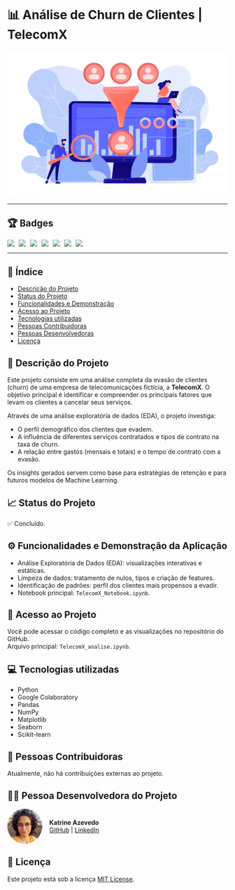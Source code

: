 <h1>📊 Análise de Churn de Clientes | TelecomX</h1>

<img src="https://raw.githubusercontent.com/AzKatrine/challenge_telecomX/main/churn.jpg" 
     alt="Imagem de capa do projeto TelecomX" 
     style="width:600px; display:block; margin:auto; border-radius:12px;">

<hr>

<h2>🏆 Badges</h2>
<div style="display: flex; flex-wrap: wrap; gap: 10px;">
  <img src="https://img.shields.io/badge/Python-3776AB?style=for-the-badge&logo=python&logoColor=white">
  <img src="https://img.shields.io/badge/Google_Colab-F9AB00?style=for-the-badge&logo=googlecolab&logoColor=white">
  <img src="https://img.shields.io/badge/Pandas-150458?style=for-the-badge&logo=pandas&logoColor=white">
  <img src="https://img.shields.io/badge/Numpy-013243?style=for-the-badge&logo=numpy&logoColor=white">
  <img src="https://img.shields.io/badge/Matplotlib-003366?style=for-the-badge&logo=matplotlib&logoColor=white">
  <img src="https://img.shields.io/badge/Seaborn-4099CD?style=for-the-badge&logo=seaborn&logoColor=white">
  <img src="https://img.shields.io/badge/scikit--learn-F7931E?style=for-the-badge&logo=scikit-learn&logoColor=white">
</div>


<hr>

<h2>🧷 Índice</h2>
<ul>
  <li><a href="#descrição-do-projeto">Descrição do Projeto</a></li>
  <li><a href="#status-do-projeto">Status do Projeto</a></li>
  <li><a href="#funcionalidades-e-demostração">Funcionalidades e Demonstração</a></li>
  <li><a href="#acesso-ao-projeto">Acesso ao Projeto</a></li>
  <li><a href="#tecnologias-utilizadas">Tecnologias utilizadas</a></li>
  <li><a href="#pessoas-contribuidoras">Pessoas Contribuidoras</a></li>
  <li><a href="#pessoas-desenvolvedoras">Pessoas Desenvolvedoras</a></li>
  <li><a href="#licença">Licença</a></li>
</ul>

<h2>📄 Descrição do Projeto</h2>
<p>
Este projeto consiste em uma análise completa da evasão de clientes (churn) de uma empresa de telecomunicações fictícia, a <strong>TelecomX</strong>.
O objetivo principal é identificar e compreender os principais fatores que levam os clientes a cancelar seus serviços.
</p>
<p>
Através de uma análise exploratória de dados (EDA), o projeto investiga:
<ul>
  <li>O perfil demográfico dos clientes que evadem.</li>
  <li>A influência de diferentes serviços contratados e tipos de contrato na taxa de churn.</li>
  <li>A relação entre gastos (mensais e totais) e o tempo de contrato com a evasão.</li>
</ul>
</p>
<p>
Os insights gerados servem como base para estratégias de retenção e para futuros modelos de Machine Learning.
</p>

<h2>📈 Status do Projeto</h2>
<p>✅ Concluído.</p>

<h2>⚙️ Funcionalidades e Demonstração da Aplicação</h2>
<ul>
  <li>Análise Exploratória de Dados (EDA): visualizações interativas e estáticas.</li>
  <li>Limpeza de dados: tratamento de nulos, tipos e criação de features.</li>
  <li>Identificação de padrões: perfil dos clientes mais propensos a evadir.</li>
  <li>Notebook principal: <code>TelecomX_Notebook.ipynb</code>.</li>
</ul>

<h2>📁 Acesso ao Projeto</h2>
<p>
Você pode acessar o código completo e as visualizações no repositório do GitHub.<br>
Arquivo principal: <code>TelecomX_analise.ipynb</code>.
</p>

<h2>💻 Tecnologias utilizadas</h2>
<ul>
  <li>Python</li>
  <li>Google Colaboratory</li>
  <li>Pandas</li>
  <li>NumPy</li>
  <li>Matplotlib</li>
  <li>Seaborn</li>
  <li>Scikit-learn</li>
</ul>

<h2>🤝 Pessoas Contribuidoras</h2>
<p>Atualmente, não há contribuições externas ao projeto.</p>

<h2>👩‍💻 Pessoa Desenvolvedora do Projeto</h2>

<div style="display: flex; align-items: center; gap: 16px;">
  <img src="autora.JPG" 
       alt="Autora" 
       style="width: 80px; height: 80px; border-radius: 50%;">
  <div>
    <strong>Katrine Azevedo</strong><br>
    <a href="https://github.com/AzKatrine" target="_blank">GitHub</a> | 
    <a href="https://www.linkedin.com/in/katrine-cazevedo/" target="_blank">LinkedIn</a>
  </div>
</div>

<h2>📝 Licença</h2>
<p>
Este projeto está sob a licença <a href="https://opensource.org/licenses/MIT">MIT License</a>.
</p>
